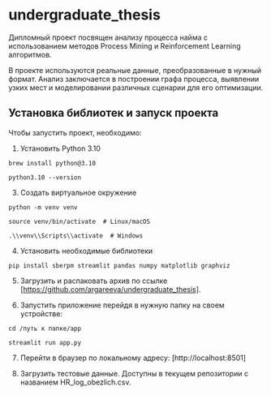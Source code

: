 # undergraduate_thesis

Дипломный проект посвящен анализу процесса найма с использованием методов Process Mining и Reinforcement Learning алгоритмов. 

В проекте используются реальные данные, преобразованные в нужный формат. Анализ заключается в построении графа процесса, выявлении узких мест и моделировании различных сценарии для его оптимизации.

## Установка библиотек и запуск проекта

Чтобы запустить проект, необходимо:

1. Установить Python 3.10

`brew install python@3.10`

`python3.10 --version`

3. Создать виртуальное окружение

`python -m venv venv`

`source venv/bin/activate  # Linux/macOS`

`.\\venv\\Scripts\\activate  # Windows`

4. Установить необходимые библиотеки

`pip install sberpm streamlit pandas numpy matplotlib graphviz`

5. Загрузить и распаковать архив по ссылке [https://github.com/argareeva/undergraduate_thesis].

6. Запустить приложение перейдя в нужную папку на своем устройстве:

`cd /путь к папке/app`

`streamlit run app.py`

7. Перейти в браузер по локальному адресу: [http://localhost:8501]

8. Загрузить тестовые данные. Доступны в текущем репозитории с названием HR_log_obezlich.csv.
